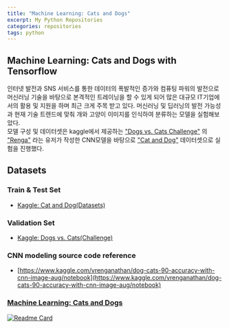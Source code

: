 ```yaml
---
title: "Machine Learning: Cats and Dogs"
excerpt: My Python Repositories
categories: repositories
tags: python
---
```


## Machine Learning: Cats and Dogs with Tensorflow

인터넷 발전과 SNS 서비스를 통한 데이터의 폭발적인 증가와 컴퓨팅 파워의 발전으로 머신러닝 기술을 바탕으로 본격적인 트레이닝을 할 수 있게 되어 많은 대규모 IT기업에서의 활용 및 지원을 하며 최근 크게 주목 받고
있다. 머신러닝 및 딥러닝의 발전 가능성과 현재 기술 트렌드에 맞춰 개와 고양이 이미지를 인식하여 분류하는 모델을 실험해보았다.  
모델 구성 및 데이터셋은 kaggle에서 제공하는 ["Dogs vs. Cats Challenge"](https://www.kaggle.com/c/dogs-vs-cats/overview)
의 ["Renga"](https://www.kaggle.com/vrenganathan) 라는 유저가 작성한 CNN모델을 바탕으로
["Cat and Dog"](https://www.kaggle.com/tongpython/cat-and-dog) 데이터셋으로 실험을 진행했다.

## Datasets

### Train & Test Set

- [Kaggle: Cat and Dog(Datasets)](https://www.kaggle.com/tongpython/cat-and-dog)

### Validation Set

- [Kaggle: Dogs vs. Cats(Challenge)](https://www.kaggle.com/c/dogs-vs-cats/overview)

### CNN modeling source code reference

- [https://www.kaggle.com/vrenganathan/dog-cats-90-accuracy-with-cnn-image-aug/notebook](https://www.kaggle.com/vrenganathan/dog-cats-90-accuracy-with-cnn-image-aug/notebook)


### [Machine Learning: Cats and Dogs](https://github.com/miniyus/machine-learning-cats-and-dogs)
[![Readme Card](https://github-readme-stats.vercel.app/api/pin/?username=miniyus&repo=machine-learning-cats-and-dogs&show_owner=true&theme=nord)](https://github.com/miniyus/machine-learning-cats-and-dogs)
